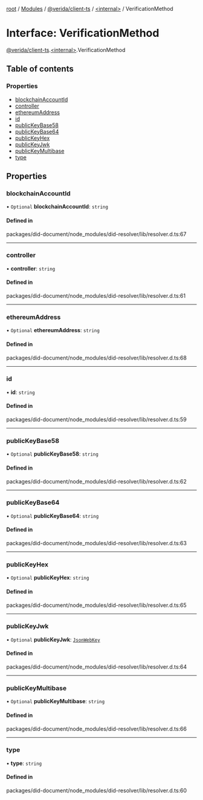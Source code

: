 [root](../README.md) / [Modules](../modules.md) / [@verida/client-ts](../modules/verida_client_ts.md) / [<internal\>](../modules/verida_client_ts._internal_.md) / VerificationMethod

# Interface: VerificationMethod

[@verida/client-ts](../modules/verida_client_ts.md).[<internal\>](../modules/verida_client_ts._internal_.md).VerificationMethod

## Table of contents

### Properties

- [blockchainAccountId](verida_client_ts._internal_.VerificationMethod.md#blockchainaccountid)
- [controller](verida_client_ts._internal_.VerificationMethod.md#controller)
- [ethereumAddress](verida_client_ts._internal_.VerificationMethod.md#ethereumaddress)
- [id](verida_client_ts._internal_.VerificationMethod.md#id)
- [publicKeyBase58](verida_client_ts._internal_.VerificationMethod.md#publickeybase58)
- [publicKeyBase64](verida_client_ts._internal_.VerificationMethod.md#publickeybase64)
- [publicKeyHex](verida_client_ts._internal_.VerificationMethod.md#publickeyhex)
- [publicKeyJwk](verida_client_ts._internal_.VerificationMethod.md#publickeyjwk)
- [publicKeyMultibase](verida_client_ts._internal_.VerificationMethod.md#publickeymultibase)
- [type](verida_client_ts._internal_.VerificationMethod.md#type)

## Properties

### blockchainAccountId

• `Optional` **blockchainAccountId**: `string`

#### Defined in

packages/did-document/node_modules/did-resolver/lib/resolver.d.ts:67

___

### controller

• **controller**: `string`

#### Defined in

packages/did-document/node_modules/did-resolver/lib/resolver.d.ts:61

___

### ethereumAddress

• `Optional` **ethereumAddress**: `string`

#### Defined in

packages/did-document/node_modules/did-resolver/lib/resolver.d.ts:68

___

### id

• **id**: `string`

#### Defined in

packages/did-document/node_modules/did-resolver/lib/resolver.d.ts:59

___

### publicKeyBase58

• `Optional` **publicKeyBase58**: `string`

#### Defined in

packages/did-document/node_modules/did-resolver/lib/resolver.d.ts:62

___

### publicKeyBase64

• `Optional` **publicKeyBase64**: `string`

#### Defined in

packages/did-document/node_modules/did-resolver/lib/resolver.d.ts:63

___

### publicKeyHex

• `Optional` **publicKeyHex**: `string`

#### Defined in

packages/did-document/node_modules/did-resolver/lib/resolver.d.ts:65

___

### publicKeyJwk

• `Optional` **publicKeyJwk**: [`JsonWebKey`](verida_client_ts._internal_.JsonWebKey.md)

#### Defined in

packages/did-document/node_modules/did-resolver/lib/resolver.d.ts:64

___

### publicKeyMultibase

• `Optional` **publicKeyMultibase**: `string`

#### Defined in

packages/did-document/node_modules/did-resolver/lib/resolver.d.ts:66

___

### type

• **type**: `string`

#### Defined in

packages/did-document/node_modules/did-resolver/lib/resolver.d.ts:60

